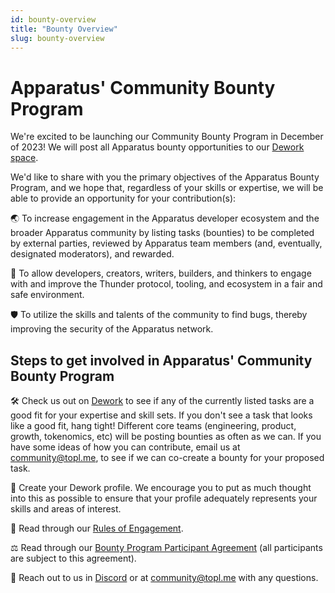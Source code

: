 ```yaml
---
id: bounty-overview
title: "Bounty Overview"
slug: bounty-overview
---
```

# Apparatus' Community Bounty Program

We're excited to be launching our Community Bounty Program in December of 2023! We will post all Apparatus bounty opportunities to our [Dework space](https://app.dework.xyz/topl-97029/main-space-88431). 

We'd like to share with you the primary objectives of the Apparatus Bounty Program, and we hope that, regardless of your skills or expertise, we will be able to provide an opportunity for your contribution(s):

 🌏 To increase engagement in the Apparatus developer ecosystem and the broader Apparatus community by listing tasks (bounties) to be  completed by external parties, reviewed by Apparatus team members (and, eventually, designated moderators), and rewarded.
     
🤝 To allow developers, creators, writers, builders, and thinkers to engage with and improve the Thunder protocol, tooling, and ecosystem in a fair and safe environment.
     
🛡 To utilize the skills and talents of the community to find bugs, thereby improving the security of the Apparatus network.



## Steps to get involved in Apparatus' Community Bounty Program

🛠 Check us out on [Dework](https://app.dework.xyz/topl-97029/main-space-88431) to see if any of the currently listed tasks are a good fit for your expertise and skill sets. If you don't see a task that looks like a good fit, hang tight! Different core teams (engineering, product, growth, tokenomics, etc) will be posting bounties as often as we can. If you have some ideas of how you can contribute, email us at community@topl.me, to see if we can co-create a bounty for your proposed task. 

🎨 Create your Dework profile. We encourage you to put as much thought into this as possible to ensure that your profile adequately represents your skills and areas of interest.  

📜 Read through our [Rules of Engagement](02-rules-of-engagement.md).

⚖️ Read through our [Bounty Program Participant Agreement](https://legal.apparatus.live/Bounty_Program_Agreement) (all participants are subject to this agreement). 

📣 Reach out to us in [Discord](https://discord.gg/qS6QMGZ4fa) or at community@topl.me with any questions. 
  

